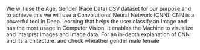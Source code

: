 We will use the Age, Gender (Face Data) CSV dataset for our purpose and to achieve this we will use a Convolutional Neural Network (CNN). CNN is a powerful tool in Deep Learning that helps the user classify an Image and has the most usage in Computer Vision. It enables the Machine to visualize and interpret Images and Image data. For an in-depth explanation of CNN and its architecture.
and check wheather gender male female
